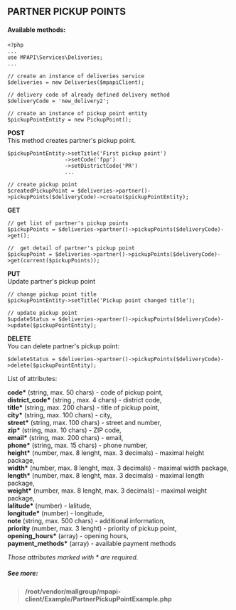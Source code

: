 ## PARTNER PICKUP POINTS


#### Available methods:
```
<?php 
...
use MPAPI\Services\Deliveries;
... 

// create an instance of deliveries service  
$deliveries = new Deliveries($mpapiClient);  

// delivery code of already defined delivery method
$deliveryCode = 'new_delivery2';

// create an instance of pickup point entity
$pickupPointEntity = new PickupPoint(); 
```

**POST**  
This method creates partner's pickup point.

```
$pickupPointEntity->setTitle('First pickup point')
	              ->setCode('fpp')
	              ->setDistrictCode('PR')
	              ...

// create pickup point  
$createdPickupPoint = $deliveries->partner()->pickupPoints($deliveryCode)->create($pickupPointEntity);
```

**GET**  
```
// get list of partner's pickup points
$pickupPoints = $deliveries->partner()->pickupPoints($deliveryCode)->get();

//  get detail of partner's pickup point
$pickupPoint = $deliveries->partner()->pickupPoints($deliveryCode)->get(current($pickupPoints));
```

**PUT**  
Update partner's pickup point
```
// change pickup point title
$pickupPointEntity->setTitle('Pickup point changed title');

// update pickup point
$updateStatus = $deliveries->partner()->pickupPoints($deliveryCode)->update($pickupPointEntity);
```

**DELETE**  
You can delete partner's pickup point:
```
$deleteStatus = $deliveries->partner()->pickupPoints($deliveryCode)->delete($pickupPointEntity);
```
List of attributes:

__code*__ (string, max. 50 chars) - code of pickup point,  
__district_code*__ (string , max. 4 chars) - district code,  
__title*__ (string, max. 200 chars) - title of pickup point,  
__city*__ (string, max. 100 chars) - city,  
__street*__ (string, max. 100 chars) - street and number,  
__zip*__ (string, max. 10 chars) - ZIP code,  
__email*__ (string, max. 200 chars) - email,  
__phone*__ (string, max. 15 chars) - phone number,  
__height*__ (number, max. 8 lenght, max. 3 decimals) - maximal height package,  
__width*__ (number, max. 8 lenght, max. 3 decimals) - maximal width package,  
__length*__ (number, max. 8 lenght, max. 3 decimals) - maximal length package,  
__weight*__ (number, max. 8 lenght, max. 3 decimals) - maximal weight package,  
__lalitude*__ (number) - lalitude,  
__longitude*__ (number) - longitude,  
__note__ (string, max. 500 chars) - additional information,  
__priority__ (number, max. 3 lenght) - priority of pickup point,  
__opening_hours*__ (array) - opening hours,  
__payment_methods*__ (array) - available payment methods  

*Those attributes marked with * are required.* 


##### See more:
> **/root/vendor/mallgroup/mpapi-client/Example/PartnerPickupPointExample.php**